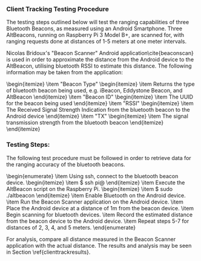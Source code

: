 ### Client Tracking Testing Procedure

The testing steps outlined below will test the ranging capabilities of three
Bluetooth Beacons, as measured using an Android Smartphone. Three AltBeacons,
running on Raspberry Pi 3 Model B+, are scanned for, with ranging requests done at
distances of 1-5 meters at one meter intervals.

Nicolas Bridoux's "Beacon Scanner" Android application\cite{beaconscan} is used in order to
approximate the distance from the Android device to the AltBeacon, utilising
bluetooth RSSI to estimate this distance. The following information may be taken
from the application:

\begin{itemize}
 \item "Beacon Type"
 \begin{itemize}
  \item Returns the type of bluetooth beacon being used, e.g. iBeacon,
  Eddystone Beacon, and AltBeacon
 \end{itemize}
 \item "Beacon ID"
 \begin{itemize}
  \item The UUID for the beacon being used
 \end{itemize}
 \item "RSSI"
 \begin{itemize}
  \item The Received Signal Strength Indication from the bluetooth beacon to
  the Android device
 \end{itemize}
 \item "TX"
 \begin{itemize}
  \item The signal transmission strength from the bluetooth beacon
 \end{itemize}
\end{itemize}


### Testing Steps:

The following test procedure must be followed in order to retrieve data for the
ranging accuracy of the bluetooth beacons.

\begin{enumerate}
 \item Using ssh, connect to the bluetooth beacon device.
 \begin{itemize}
  \item \$ ssh pi@<Beacon Device IP>
 \end{itemize}
 \item Execute the AltBeacon script on the Raspberry Pi.
 \begin{itemize}
  \item \$ sudo ./altbeacon
 \end{itemize}
 \item Enable Bluetooth on the Android device.
 \item Run the Beacon Scanner application on the Android device.
 \item Place the Android device at a distance of 1m from the beacon device.
 \item Begin scanning for bluetooth devices.
 \item Record the estimated distance from the beacon device to the Android
 device.
 \item Repeat steps 5-7 for distances of 2, 3, 4, and 5 meters.
\end{enumerate}

For analysis, compare all distance measured in the Beacon Scanner application
with the actual distance. The results and analysis may be seen in Section
\ref{clienttrackresults}.
